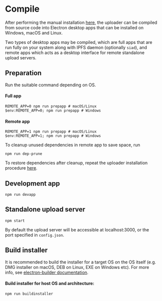 # Compile

After performing the manual installation [here](https://github.com/oneloveipfs/ipfsVideoUploader/blob/master/docs/Installation.md), the uploader can be compiled from source code into Electron desktop apps that can be installed on Windows, macOS and Linux.

Two types of desktop apps may be compiled, which are full apps that are run fully on your system along with IPFS daemon (optionally `siad`), and remote apps which acts as a desktop interface for remote standalone upload servers.

## Preparation

Run the suitable command depending on OS.

#### Full app
```
REMOTE_APP=0 npm run prepapp # macOS/Linux
$env:REMOTE_APP=0; npm run prepapp # Windows
```

#### Remote app
```
REMOTE_APP=1 npm run prepapp # macOS/Linux
$env:REMOTE_APP=1; npm run prepapp # Windows
```

To cleanup unused dependencies in remote app to save space, run
```
npm run dep-prune
```

To restore dependencies after cleanup, repeat the uploader installation procedure [here](https://github.com/oneloveipfs/ipfsVideoUploader/blob/master/docs/Installation.md#uploader-installation).

## Development app
```
npm run devapp
```

## Standalone upload server
```
npm start
```
By default the upload server will be accessible at localhost:3000, or the port specified in `config.json`.

## Build installer

It is recommended to build the installer for a target OS on the OS itself (e.g. DMG installer on macOS, DEB on Linux, EXE on Windows etc). For more info, see [electron-builder documentation](https://www.electron.build/multi-platform-build).

#### Build installer for host OS and architecture:
```
npm run buildinstaller
```